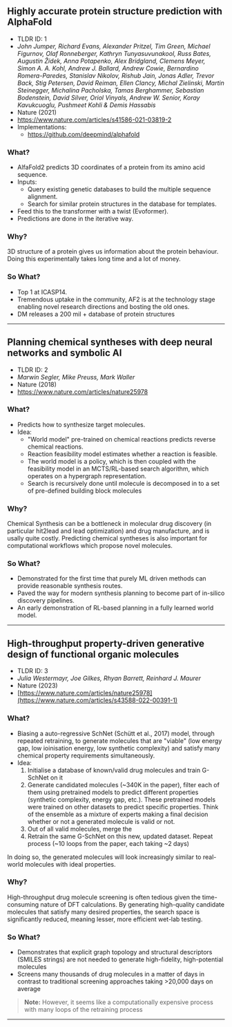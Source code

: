 ## Highly accurate protein structure prediction with AlphaFold
- TLDR ID: 1
- *John Jumper, Richard Evans, Alexander Pritzel, Tim Green, Michael Figurnov, Olaf Ronneberger, Kathryn Tunyasuvunakool, Russ Bates, Augustin Žídek, Anna Potapenko, Alex Bridgland, Clemens Meyer, Simon A. A. Kohl, Andrew J. Ballard, Andrew Cowie, Bernardino Romera-Paredes, Stanislav Nikolov, Rishub Jain, Jonas Adler, Trevor Back, Stig Petersen, David Reiman, Ellen Clancy, Michal Zielinski, Martin Steinegger, Michalina Pacholska, Tamas Berghammer, Sebastian Bodenstein, David Silver, Oriol Vinyals, Andrew W. Senior, Koray Kavukcuoglu, Pushmeet Kohli & Demis Hassabis*
- Nature (2021)
- https://www.nature.com/articles/s41586-021-03819-2
- Implementations:
  - https://github.com/deepmind/alphafold
### What?
- AlfaFold2 predicts 3D coordinates of a protein from its amino acid sequence.
- Inputs:
  - Query existing genetic databases to build the multiple sequence alignment.
  - Search for similar protein structures in the database for templates.
- Feed this to the transformer with a twist (Evoformer).
- Predictions are done in the iterative way.
### Why?
3D structure of a protein gives us information about the protein behaviour. Doing this experimentally takes long time and a lot of money.
### So What?
- Top 1 at ICASP14.
- Tremendous uptake in the community, AF2 is at the technology stage enabling novel research directions and bosting the old ones.
- DM releases a 200 mil + database of protein structures 
---

## Planning chemical syntheses with deep neural networks and symbolic AI
- TLDR ID: 2
- *Marwin Segler, Mike Preuss, Mark Waller*
- Nature (2018)
- https://www.nature.com/articles/nature25978
### What?
- Predicts how to synthesize target molecules.
- Idea:
  - "World model" pre-trained on chemical reactions predicts reverse chemical reactions.
  - Reaction feasibility model estimates whether a reaction is feasible.
  - The world model is a policy, which is then coupled with the feasibility model in an MCTS/RL-based search algorithm, which operates on a hypergraph representation.
  - Search is recursively done until molecule is decomposed in to a set of pre-defined building block molecules

### Why?
Chemical Synthesis can be a bottleneck in molecular drug discovery (in particular hit2lead and lead optimization) and drug manufacture, and is usally quite costly. Predicting chemical syntheses is also important for computational workflows which propose novel molecules.
### So What?
- Demonstrated for the first time that purely ML driven methods can provide reasonable synthesis routes.
- Paved the way for modern synthesis planning to become part of in-silico discovery pipelines.
- An early demonstration of RL-based planning in a fully learned world model.
---

## High-throughput property-driven generative design of functional organic molecules
- TLDR ID: 3
- *Julia Westermayr, Joe Gilkes, Rhyan Barrett, Reinhard J. Maurer*
- Nature (2023)
- [https://www.nature.com/articles/nature25978](https://www.nature.com/articles/s43588-022-00391-1)

### What?
- Biasing a auto-regressive SchNet (Schütt et al., 2017) model, through repeated retraining, to generate molecules that are "viable" (low energy gap, low ioinisation energy, low synthetic complexity) and satisfy many chemical property requirements simultaneously.
- Idea:
  1. Initialise a database of known/valid drug molecules and train G-SchNet on it
  2. Generate candidated molecules (~340K in the paper), filter each of them using pretrained models to predict different properties (synthetic complexity, energy gap, etc.). These pretrained models were trained on other datasets to predict specific properties. Think of the ensemble as a mixture of experts making a final decision whether or not a generated molecule is valid or not.
  3. Out of all valid molecules, merge the 
  4. Retrain the same G-SchNet on this new, updated dataset. Repeat process (~10 loops from the paper, each taking ~2 days)

In doing so, the generated molecules will look increasingly similar to real-world molecules with ideal properties.

### Why?
High-throughput drug molecule screening is often tedious given the time-consuming nature of DFT calculations. By generating high-quality candidate molecules that satisfy many desired properties, the search space is significantly reduced, meaning lesser, more efficient wet-lab testing.

### So What?
- Demonstrates that explicit graph topology and structural descriptors (SMILES strings) are not needed to generate high-fidelity, high-potential molecules
- Screens many thousands of drug molecules in a matter of days in contrast to traditional screening approaches taking >20,000 days on average

> **Note:** However, it seems like a computationally expensive process with many loops of the retraining process

---
